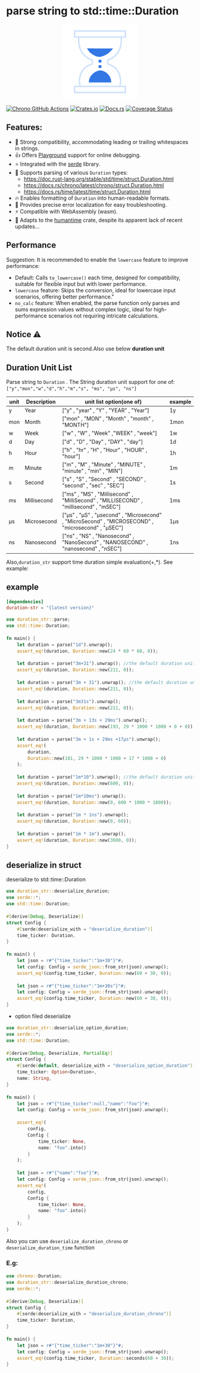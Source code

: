 # parse string to std::time::Duration

<p align="center">
  <img
    width="200"
    src="https://raw.githubusercontent.com/baoyachi/duration-str/master/duration-str.png"
    alt="duration-str parser"
  />
</p>

[![Chrono GitHub Actions](https://github.com/baoyachi/duration-str-rs/actions/workflows/check.yml/badge.svg)](https://github.com/baoyachi/duration-str-rs/actions?query=workflow%3Abuild)
[![Crates.io](https://img.shields.io/crates/v/duration-str.svg)](https://crates.io/crates/duration-str)
[![Docs.rs](https://docs.rs/duration-str/badge.svg)](https://docs.rs/duration-str)
[![Coverage Status](https://coveralls.io/repos/github/baoyachi/duration-str/badge.svg?branch=master)](https://coveralls.io/github/baoyachi/duration-str?branch=master)


## Features:

* 🚀 Strong compatibility, accommodating leading or trailing whitespaces in strings.
* 👍️ Offers [Playground](https://baoyachi.github.io/duration-str/) support for online debugging.
* ⭐ Integrated with the [serde](https://docs.rs/serde) library.
* 🎉 Supports parsing of various `Duration` types:
    * https://doc.rust-lang.org/stable/std/time/struct.Duration.html
    * https://docs.rs/chrono/latest/chrono/struct.Duration.html
    * https://docs.rs/time/latest/time/struct.Duration.html
* 🔥 Enables formatting of `Duration` into human-readable formats.
* 🍻 Provides precise error localization for easy troubleshooting.
* ⚡  Compatible with WebAssembly (wasm).
* 🎨 Adapts to the [humantime](https://docs.rs/humantime/latest/humantime) crate, despite its apparent lack of recent
   updates...

## Performance
Suggestion: It is recommended to enable the `lowercase` feature to improve performance:  
* Default: Calls `to_lowercase()` each time, designed for compatibility, suitable for flexible input but with lower performance.  
* `lowercase` feature: Skips the conversion, ideal for lowercase input scenarios, offering better performance."
* `no_calc` feature: When enabled, the parse function only parses and sums expression values without complex logic, ideal for high-performance scenarios not requiring intricate calculations.



## Notice ⚠️

The default duration unit is second.Also use below **duration unit**

## Duration Unit List

Parse string to `Duration` . The String duration unit support for one
of:`["y","mon","w","d","h","m","s", "ms", "µs", "ns"]`

| unit | Description | unit list option(one of)                                                                           | example |
|------|-------------|----------------------------------------------------------------------------------------------------|---------|
| y    | Year        | ["y" , "year" , "Y" , "YEAR" , "Year"]                                                             | 1y      |
| mon  | Month       | ["mon" , "MON" , "Month" , "month" , "MONTH"]                                                      | 1mon    |
| w    | Week        | ["w" , "W" , "Week" ,"WEEK" , "week"]                                                              | 1w      |
| d    | Day         | ["d" , "D" , "Day" , "DAY" , "day"]                                                                | 1d      |
| h    | Hour        | ["h" , "hr" , "H" , "Hour" , "HOUR" , "hour"]                                                      | 1h      |
| m    | Minute      | ["m" , "M" , "Minute" , "MINUTE" , "minute" , "min" , "MIN"]                                       | 1m      |
| s    | Second      | ["s" , "S" , "Second" , "SECOND" , "second" , "sec" , "SEC"]                                       | 1s      |
| ms   | Millisecond | ["ms" , "MS" , "Millisecond" , "MilliSecond" , "MILLISECOND" , "millisecond" , "mSEC"]             | 1ms     |
| µs   | Microsecond | ["µs" , "µS" , "µsecond" , "Microsecond" , "MicroSecond" , "MICROSECOND" , "microsecond" , "µSEC"] | 1µs     |
| ns   | Nanosecond  | ["ns" , "NS" , "Nanosecond" , "NanoSecond" , "NANOSECOND" , "nanosecond" , "nSEC"]                 | 1ns     |

Also,`duration_str` support time duration simple evaluation(+,*). See example:

## example

```toml
[dependencies]
duration-str = "{latest version}" 
```

```rust
use duration_str::parse;
use std::time::Duration;

fn main() {
    let duration = parse("1d").unwrap();
    assert_eq!(duration, Duration::new(24 * 60 * 60, 0));

    let duration = parse("3m+31").unwrap(); //the default duration unit is second.
    assert_eq!(duration, Duration::new(211, 0));

    let duration = parse("3m + 31").unwrap(); //the default duration unit is second.
    assert_eq!(duration, Duration::new(211, 0));

    let duration = parse("3m31s").unwrap();
    assert_eq!(duration, Duration::new(211, 0));

    let duration = parse("3m + 13s + 29ms").unwrap();
    assert_eq!(duration, Duration::new(193, 29 * 1000 * 1000 + 0 + 0));

    let duration = parse("3m + 1s + 29ms +17µs").unwrap();
    assert_eq!(
        duration,
        Duration::new(181, 29 * 1000 * 1000 + 17 * 1000 + 0)
    );

    let duration = parse("1m*10").unwrap(); //the default duration unit is second.
    assert_eq!(duration, Duration::new(600, 0));

    let duration = parse("1m*10ms").unwrap();
    assert_eq!(duration, Duration::new(0, 600 * 1000 * 1000));

    let duration = parse("1m * 1ns").unwrap();
    assert_eq!(duration, Duration::new(0, 60));

    let duration = parse("1m * 1m").unwrap();
    assert_eq!(duration, Duration::new(3600, 0));
}
```

## deserialize in struct

deserialize to std::time::Duration

```rust
use duration_str::deserialize_duration;
use serde::*;
use std::time::Duration;

#[derive(Debug, Deserialize)]
struct Config {
    #[serde(deserialize_with = "deserialize_duration")]
    time_ticker: Duration,
}

fn main() {
    let json = r#"{"time_ticker":"1m+30"}"#;
    let config: Config = serde_json::from_str(json).unwrap();
    assert_eq!(config.time_ticker, Duration::new(60 + 30, 0));

    let json = r#"{"time_ticker":"1m+30s"}"#;
    let config: Config = serde_json::from_str(json).unwrap();
    assert_eq!(config.time_ticker, Duration::new(60 + 30, 0));
}
```

* option filed deserialize

```rust
use duration_str::deserialize_option_duration;
use serde::*;
use std::time::Duration;

#[derive(Debug, Deserialize, PartialEq)]
struct Config {
    #[serde(default, deserialize_with = "deserialize_option_duration")]
    time_ticker: Option<Duration>,
    name: String,
}

fn main() {
    let json = r#"{"time_ticker":null,"name":"foo"}"#;
    let config: Config = serde_json::from_str(json).unwrap();

    assert_eq!(
        config,
        Config {
            time_ticker: None,
            name: "foo".into()
        }
    );

    let json = r#"{"name":"foo"}"#;
    let config: Config = serde_json::from_str(json).unwrap();
    assert_eq!(
        config,
        Config {
            time_ticker: None,
            name: "foo".into()
        }
    );
}
```

Also you can use `deserialize_duration_chrono` or `deserialize_duration_time` function

### E.g:

```rust
use chrono::Duration;
use duration_str::deserialize_duration_chrono;
use serde::*;

#[derive(Debug, Deserialize)]
struct Config {
    #[serde(deserialize_with = "deserialize_duration_chrono")]
    time_ticker: Duration,
}

fn main() {
    let json = r#"{"time_ticker":"1m+30"}"#;
    let config: Config = serde_json::from_str(json).unwrap();
    assert_eq!(config.time_ticker, Duration::seconds(60 + 30));
}
```

